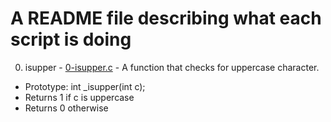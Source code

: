 # A README file describing what each script is doing

0. isupper - [0-isupper.c](./0-isupper.c) - A function that checks for uppercase character.
* Prototype: int _isupper(int c);
* Returns 1 if c is uppercase
* Returns 0 otherwise


